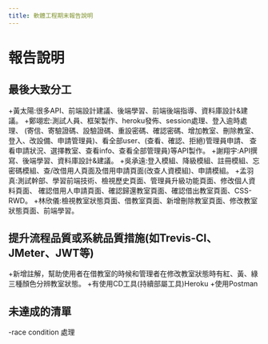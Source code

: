 ```yaml
---
title: 軟體工程期末報告說明
---
```


# 報告說明

## 最後大致分工

+黃太陽:很多API、前端設計建議、後端學習、前端後端指導、資料庫設計&建議。
+鄭翊宏:測試人員、框架製作、heroku發佈、session處理、登入逾時處理、
        (寄信、寄驗證碼、設驗證碼、重設密碼、確認密碼、增加教室、刪除教室、
		登入、改設備、申請管理員)、看全部user、(查看、確認、拒絕)管理員申請、
		查看申請狀況、選擇教室、查看info、查看全部管理員)等API製作。
+謝翔宇:API撰寫、後端學習、資料庫設計&建議。
+吳承遠:登入模組、降級模組、註冊模組、忘密碼模組、查/改借用人頁面及借用申請頁面(改查人資模組)、申請模組。 
+孟羽真:測試幹部、學習前端技術、檢視歷史頁面、管理員升級功能頁面、修改個人資料頁面、
	確認借用人申請頁面、確認歸還教室頁面、確認借出教室頁面、CSS-RWD。 
+林欣儀:檢視教室狀態頁面、借教室頁面、新增刪除教室頁面、修改教室狀態頁面、前端學習。


## 提升流程品質或系統品質措施(如Trevis-CI、JMeter、JWT等)

+新增註解，幫助使用者在借教室的時候和管理者在修改教室狀態時有紅、黃、綠三種顏色分辨教室狀態。
+有使用CD工具(持續部屬工具)Heroku
+使用Postman


## 未達成的清單

-race condition 處理
